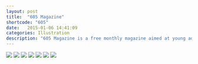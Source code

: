 ```yaml
---
layout: post
title:  "605 Magazine"
shortcode: "605"
date:   2015-01-06 14:41:09
categories: Illustration
description: "605 Magazine is a free monthly magazine aimed at young adults in South Dakota. I designed several t-shirts with the goal of inspiring regional pride with the use of Midwest humor."
---
```


<img data-sr src="{{ site.url }}/assets/images/projects/605/1.jpg" />
<img data-sr src="{{ site.url }}/assets/images/projects/605/2.jpg" />
<img data-sr src="{{ site.url }}/assets/images/projects/605/3.jpg" />
<img data-sr src="{{ site.url }}/assets/images/projects/605/4.jpg" />
<img data-sr src="{{ site.url }}/assets/images/projects/605/5.jpg" />
<img data-sr src="{{ site.url }}/assets/images/projects/605/6.jpg" />
<img data-sr src="{{ site.url }}/assets/images/projects/605/7.jpg" />
